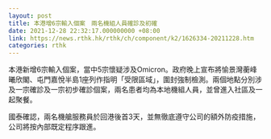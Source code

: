 ```yaml
---
layout: post
title: 本港增6宗輸入個案　兩名機組人員確診及初確
date: 2021-12-28 22:32:17.000000000 +08:00
link: https://news.rthk.hk/rthk/ch/component/k2/1626334-20211228.htm
categories: rthk
---
```


本港新增6宗輸入個案，當中5宗懷疑涉及Omicron。政府晚上宣布將愉景灣蘅峰曦欣閣、屯門嘉悅半島1座列作指明「受限區域」，圍封強制檢測。兩個地點分別涉及一宗確診及一宗初步確診個案，兩名患者均為本地機組人員，並曾進入社區及一起聚餐。

國泰確認，兩名機艙服務員於回港後首3天，並無徹底遵守公司的額外防疫措施，公司將按內部既定程序跟進。
